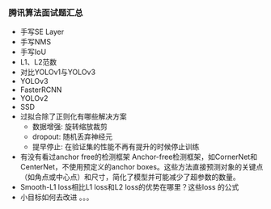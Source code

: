 ### 腾讯算法面试题汇总

- 手写SE Layer
- 手写NMS
- 手写IoU
- L1、L2范数
- 对比YOLOv1与YOLOv3
- YOLOv3
- FasterRCNN
- YOLOv2
- SSD
- 过拟合除了正则化有哪些解决方案
  - 数据增强: 旋转缩放裁剪
  - dropout: 随机丢弃神经元
  - 提早停止: 在验证集的性能不再有提升的时候停止训练
- 有没有看过anchor free的检测框架
Anchor-free检测框架，如CornerNet和CenterNet，不使用预定义的anchor boxes。这些方法直接预测对象的关键点（如角点或中心点）和尺寸，简化了模型并可能减少了超参数的数量。
- Smooth-L1 loss相比L1 loss和L2 loss的优势在哪里？这些loss 的公式
- 小目标如何去改进
。。。
